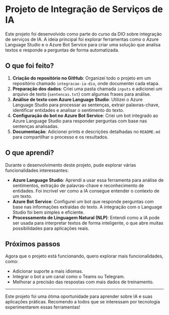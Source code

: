 # Projeto de Integração de Serviços de IA

Este projeto foi desenvolvido como parte do curso da DIO sobre integração de serviços de IA. A ideia principal foi explorar ferramentas como o Azure Language Studio e o Azure Bot Service para criar uma solução que analisa textos e responde a perguntas de forma automatizada.

## O que foi feito?

1. **Criação do repositório no GitHub**: Organizei todo o projeto em um repositório chamado `integracao-ia-dio`, onde documentei cada etapa.
2. **Preparação dos dados**: Criei uma pasta chamada `inputs` e adicionei um arquivo de texto (`sentencas.txt`) com algumas frases para análise.
3. **Análise de texto com Azure Language Studio**: Utilizei o Azure Language Studio para processar as sentenças, extrair palavras-chave, identificar entidades e analisar o sentimento do texto.
4. **Configuração do bot no Azure Bot Service**: Criei um bot integrado ao Azure Language Studio para responder perguntas com base nas sentenças analisadas.
5. **Documentação**: Adicionei prints e descrições detalhadas no `README.md` para compartilhar o processo e os resultados.

## O que aprendi?

Durante o desenvolvimento deste projeto, pude explorar várias funcionalidades interessantes:
- **Azure Language Studio**: Aprendi a usar essa ferramenta para análise de sentimentos, extração de palavras-chave e reconhecimento de entidades. Foi incrível ver como a IA consegue entender o contexto de um texto.
- **Azure Bot Service**: Configurei um bot que responde perguntas com base nas informações extraídas do texto. A integração com o Language Studio foi bem simples e eficiente.
- **Processamento de Linguagem Natural (NLP)**: Entendi como a IA pode ser usada para interpretar textos de forma inteligente, o que abre muitas possibilidades para aplicações reais.

## Próximos passos
Agora que o projeto está funcionando, quero explorar mais funcionalidades, como:
- Adicionar suporte a mais idiomas.
- Integrar o bot a um canal como o Teams ou Telegram.
- Melhorar a precisão das respostas com mais dados de treinamento.

---

Este projeto foi uma ótima oportunidade para aprender sobre IA e suas aplicações práticas. Recomendo a todos que se interessam por tecnologia experimentarem essas ferramentas!

